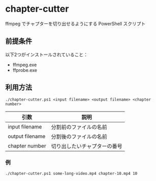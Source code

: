# chapter-cutter
ffmpeg でチャプターを切り出せるようにする PowerShell スクリプト

## 前提条件
以下2つがインストールされていること：

- ffmpeg.exe
- ffprobe.exe

## 利用方法

```
./chapter-cutter.ps1 <input filename> <output filename> <chapter number>
```

| 引数            | 説明                         |
|-----------------|------------------------------|
| input filename  | 分割前のファイルの名前       |
| output filename | 分割後のファイルの名前       |
| chapter number  | 切り出したいチャプターの番号 |

### 例

```
./chapter-cutter.ps1 some-long-video.mp4 chapter-10.mp4 10
```
